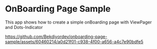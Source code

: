 # OnBoarding Page Sample

This app shows how to create a simple onBoarding page with ViewPager and Dots-Indicator

https://github.com/Bekdiyordev/onboarding-page-sample/assets/60460214/a0d21f01-c938-4f00-a656-a4c7e90bdfe5
